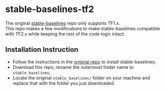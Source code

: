 # stable-baselines-tf2
The original [stable-baselines](https://github.com/hill-a/stable-baselines) repo only supports TF1.x.\
This repo makes a few modifications to make stable-baselines compatible with TF2.x while keeping the rest of the code logic intact.

## Installation Instruction
- Follow the instructions in the [original repo](https://github.com/hill-a/stable-baseline) to install stable-baselines;
- Download this repo, rename the outermost folder name to `stable_baselines`;
- Locate the original `stable_baselines/` folder on your machine and replace that with the folder you just downloaded.

